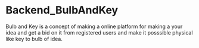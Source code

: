 # Backend_BulbAndKey
Bulb and Key is a concept of making a online platform for making a your idea and get a bid on it from registered users and make it posssible physical like key to bulb of idea.
